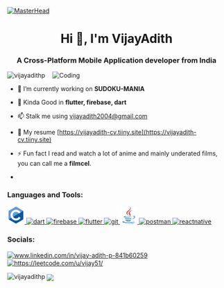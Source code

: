 [![MasterHead](https://images-wixmp-ed30a86b8c4ca887773594c2.wixmp.com/f/7a6e02b1-d68c-4a6c-8e09-12dee38f5154/deeurrc-0bc07c00-0839-40f2-979f-960e298afebe.jpg/v1/fill/w_1192,h_670,q_70,strp/guts__berserk__wallpaper_by_dartz_by_dartzbeats_deeurrc-pre.jpg?token=eyJ0eXAiOiJKV1QiLCJhbGciOiJIUzI1NiJ9.eyJzdWIiOiJ1cm46YXBwOjdlMGQxODg5ODIyNjQzNzNhNWYwZDQxNWVhMGQyNmUwIiwiaXNzIjoidXJuOmFwcDo3ZTBkMTg4OTgyMjY0MzczYTVmMGQ0MTVlYTBkMjZlMCIsIm9iaiI6W1t7ImhlaWdodCI6Ijw9MTA4MCIsInBhdGgiOiJcL2ZcLzdhNmUwMmIxLWQ2OGMtNGE2Yy04ZTA5LTEyZGVlMzhmNTE1NFwvZGVldXJyYy0wYmMwN2MwMC0wODM5LTQwZjItOTc5Zi05NjBlMjk4YWZlYmUuanBnIiwid2lkdGgiOiI8PTE5MjAifV1dLCJhdWQiOlsidXJuOnNlcnZpY2U6aW1hZ2Uub3BlcmF0aW9ucyJdfQ.SSjxkAfEnyNkfArIkUG4qq_kzZ1ospDtpKKJ1tEO_eg)](https://github.com/VijayAdithP)

<h1 align="center">Hi 👋, I'm VijayAdith</h1>
<h3 align="center">A Cross-Platform Mobile Application developer from India</h3>
<img align="right" alt="Coding" width="400" src="https://media4.giphy.com/media/v1.Y2lkPTc5MGI3NjExYTU0eGp6eWNrazVhdmE0c2V1amhxanA5ZzBieDQyY3IxNDluMWk5diZlcD12MV9pbnRlcm5hbF9naWZfYnlfaWQmY3Q9Zw/bGgsc5mWoryfgKBx1u/giphy.gif">

<p align="left"> <img src="https://komarev.com/ghpvc/?username=vijayadithp&label=Profile%20views&color=0e75b6&style=flat" alt="vijayadithp" /> </p>

- 🔭 I’m currently working on **SUDOKU-MANIA**

- 💬 Kinda Good in **flutter, firebase, dart**

- 📫 Stalk me using vijayadith2004@gmail.com

- 📄 My resume [https://vijayadith-cv.tiiny.site](https://vijayadith-cv.tiiny.site)

- ⚡ Fun fact I read and watch a lot of anime and mainly underated films, you can call me a **filmcel**.
- 
<h3 align="left">Languages and Tools:</h3>
<p align="left"> <a href="https://www.cprogramming.com/" target="_blank" rel="noreferrer"> <img src="https://raw.githubusercontent.com/devicons/devicon/master/icons/c/c-original.svg" alt="c" width="40" height="40"/> </a> <a href="https://dart.dev" target="_blank" rel="noreferrer"> <img src="https://www.vectorlogo.zone/logos/dartlang/dartlang-icon.svg" alt="dart" width="40" height="40"/> </a> <a href="https://firebase.google.com/" target="_blank" rel="noreferrer"> 
 <img src="https://www.vectorlogo.zone/logos/firebase/firebase-icon.svg" alt="firebase" width="40" height="40"/> </a> <a href="https://flutter.dev" target="_blank" rel="noreferrer"> 
  <img src="https://www.vectorlogo.zone/logos/flutterio/flutterio-icon.svg" alt="flutter" width="40" height="40"/> </a> <a href="https://git-scm.com/" target="_blank" rel="noreferrer"> 
 <img src="https://www.vectorlogo.zone/logos/git-scm/git-scm-icon.svg" alt="git" width="40" height="40"/> </a> <a href="https://www.java.com" target="_blank" rel="noreferrer"> 
  <img src="https://raw.githubusercontent.com/devicons/devicon/master/icons/java/java-original.svg" alt="java" width="40" height="40"/> </a> <a href="https://postman.com" target="_blank" rel="noreferrer"> 
   <img src="https://www.vectorlogo.zone/logos/getpostman/getpostman-icon.svg" alt="postman" width="40" height="40"/> </a> <a href="https://reactnative.dev/" target="_blank" rel="noreferrer"> 
   <img src="https://reactnative.dev/img/header_logo.svg" alt="reactnative" width="40" height="40"/> </a> </p>

<h3 align="left">Socials:</h3>
<p align="left">
<a href="https://linkedin.com/in/www.linkedin.com/in/vijay-adith-p-841b60259" target="blank"><img align="center" src="https://raw.githubusercontent.com/rahuldkjain/github-profile-readme-generator/master/src/images/icons/Social/linked-in-alt.svg" alt="www.linkedin.com/in/vijay-adith-p-841b60259" height="30" width="40" /></a>
<a href="https://www.leetcode.com/https://leetcode.com/u/vijay51/" target="blank"><img align="center" src="https://raw.githubusercontent.com/rahuldkjain/github-profile-readme-generator/master/src/images/icons/Social/leet-code.svg" alt="https://leetcode.com/u/vijay51/" height="30" width="40" /></a>
</p>


<p><img align="left" src="https://github-readme-stats.vercel.app/api/top-langs/?username=VijayAdithp&theme=discord_old_blurple&hide_border=false&include_all_commits=false&count_private=false&layout=compact" alt="vijayadithp" /></p>

<p>&nbsp;<img align="center" src="https://github-readme-stats.vercel.app/api?username=VijayAdithp&theme=discord_old_blurple&hide_border=false&include_all_commits=false&count_private=false" /></p>

 
